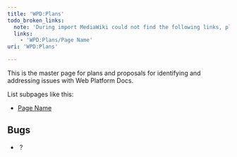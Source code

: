 ```yaml
---
title: 'WPD:Plans'
todo_broken_links:
  note: 'During import MediaWiki could not find the following links, please fix and adjust this list.'
  links:
    - 'WPD:Plans/Page Name'
uri: 'WPD:Plans'

---
```

This is the master page for plans and proposals for identifying and addressing issues with Web Platform Docs.

List subpages like this:

-   [Page Name](/w/index.php?title=WPD:Plans/Page_Name&action=edit&redlink=1)

## Bugs

-    ?
